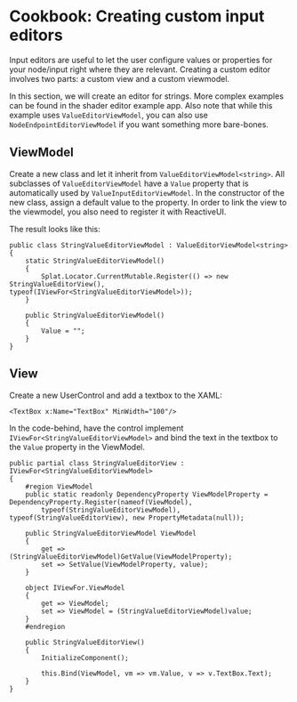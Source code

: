 # Cookbook: Creating custom input editors

Input editors are useful to let the user configure values or properties for your node/input right where they are relevant.
Creating a custom editor involves two parts: a custom view and a custom viewmodel.

In this section, we will create an editor for strings. More complex examples can be found in the shader editor example app.
Also note that while this example uses `ValueEditorViewModel`, you can also use `NodeEndpointEditorViewModel` if you want something more bare-bones.

## ViewModel

Create a new class and let it inherit from `ValueEditorViewModel<string>`.
All subclasses of `ValueEditorViewModel` have a `Value` property that is automatically used by `ValueInputEditorViewModel`.
In the constructor of the new class, assign a default value to the property.
In order to link the view to the viewmodel, you also need to register it with ReactiveUI.

The result looks like this:
```Csharp
public class StringValueEditorViewModel : ValueEditorViewModel<string>
{
    static StringValueEditorViewModel()
    {
        Splat.Locator.CurrentMutable.Register(() => new StringValueEditorView(), typeof(IViewFor<StringValueEditorViewModel>));
    }

    public StringValueEditorViewModel()
    {
        Value = "";
    }
}
```

## View

Create a new UserControl and add a textbox to the XAML:

```XAML
<TextBox x:Name="TextBox" MinWidth="100"/>
```

In the code-behind, have the control implement `IViewFor<StringValueEditorViewModel>` and bind the text in the textbox to the `Value` property in the ViewModel.

```Csharp
public partial class StringValueEditorView : IViewFor<StringValueEditorViewModel>
{
    #region ViewModel
    public static readonly DependencyProperty ViewModelProperty = DependencyProperty.Register(nameof(ViewModel),
        typeof(StringValueEditorViewModel), typeof(StringValueEditorView), new PropertyMetadata(null));

    public StringValueEditorViewModel ViewModel
    {
        get => (StringValueEditorViewModel)GetValue(ViewModelProperty);
        set => SetValue(ViewModelProperty, value);
    }

    object IViewFor.ViewModel
    {
        get => ViewModel;
        set => ViewModel = (StringValueEditorViewModel)value;
    }
    #endregion

    public StringValueEditorView()
    {
        InitializeComponent();

        this.Bind(ViewModel, vm => vm.Value, v => v.TextBox.Text);
    }
}
```